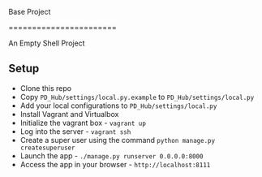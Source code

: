 Base Project 

=======================

An Empty Shell Project

Setup
-----

* Clone this repo
* Copy `PD_Hub/settings/local.py.example` to `PD_Hub/settings/local.py`
* Add your local configurations to `PD_Hub/settings/local.py`
* Install Vagrant and Virtualbox
* Initialize the vagrant box - `vagrant up`
* Log into the server - `vagrant ssh`
* Create a super user using the command `python manage.py createsuperuser`
* Launch the app - `./manage.py runserver 0.0.0.0:8000`
* Access the app in your browser - `http://localhost:8111`
